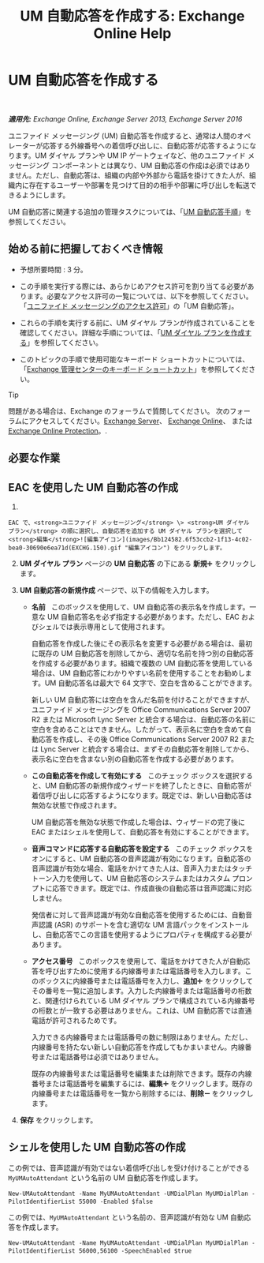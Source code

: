 ﻿---
title: 'UM 自動応答を作成する: Exchange Online Help'
TOCTitle: UM 自動応答を作成する
ms:assetid: 773f53fb-d80f-4a79-8bd3-bd753942489f
ms:mtpsurl: https://technet.microsoft.com/ja-jp/library/Aa998875(v=EXCHG.150)
ms:contentKeyID: 49896324
ms.date: 05/22/2018
mtps_version: v=EXCHG.150
f1_keywords:
- Microsoft.Exchange.Management.SnapIn.Esm.OrganizationConfiguration.UnifiedMessaging.CreateAutoAttendantWizardForm.CreateAutoAttendantWizardPage
ms.translationtype: HT
---

# UM 自動応答を作成する

 

_**適用先:** Exchange Online, Exchange Server 2013, Exchange Server 2016_

ユニファイド メッセージング (UM) 自動応答を作成すると、通常は人間のオペレーターが応答する外線番号への着信呼び出しに、自動応答が応答するようになります。UM ダイヤル プランや UM IP ゲートウェイなど、他のユニファイド メッセージング コンポーネントとは異なり、UM 自動応答の作成は必須ではありません。ただし、自動応答は、組織の内部や外部から電話を掛けてきた人が、組織内に存在するユーザーや部署を見つけて目的の相手や部署に呼び出しを転送できるようにします。

UM 自動応答に関連する追加の管理タスクについては、「[UM 自動応答手順](https://docs.microsoft.com/ja-jp/exchange/voice-mail-unified-messaging/automatically-answer-and-route-calls/um-auto-attendant-procedures)」を参照してください。

## 始める前に把握しておくべき情報

  - 予想所要時間 : 3 分。

  - この手順を実行する際には、あらかじめアクセス許可を割り当てる必要があります。必要なアクセス許可の一覧については、以下を参照してください。「[ユニファイド メッセージングのアクセス許可](unified-messaging-permissions-exchange-2013-help.md)」の「UM 自動応答」。

  - これらの手順を実行する前に、UM ダイヤル プランが作成されていることを確認してください。詳細な手順については、「[UM ダイヤル プランを作成する](https://docs.microsoft.com/ja-jp/exchange/voice-mail-unified-messaging/connect-voice-mail-system/create-um-dial-plan)」を参照してください。

  - このトピックの手順で使用可能なキーボード ショートカットについては、「[Exchange 管理センターのキーボード ショートカット](keyboard-shortcuts-in-the-exchange-admin-center-exchange-online-protection-help.md)」を参照してください。


> [!TIP]
> 問題がある場合は、Exchange のフォーラムで質問してください。 次のフォーラムにアクセスしてください。<A href="https://go.microsoft.com/fwlink/p/?linkid=60612">Exchange Server</A>、 <A href="https://go.microsoft.com/fwlink/p/?linkid=267542">Exchange Online</A>、 または <A href="https://go.microsoft.com/fwlink/p/?linkid=285351">Exchange Online Protection</A>。.



## 必要な作業

## EAC を使用した UM 自動応答の作成

1.  
    
    EAC で、<strong>ユニファイド メッセージング</strong> \> <strong>UM ダイヤル プラン</strong> の順に選択し、自動応答を追加する UM ダイヤル プランを選択して <strong>編集</strong>![編集アイコン](images/Bb124582.6f53ccb2-1f13-4c02-bea0-30690e6ea71d(EXCHG.150).gif "編集アイコン") をクリックします。

2.  <strong>UM ダイヤル プラン</strong> ページの <strong>UM 自動応答</strong> の下にある <strong>新規</strong>![\[追加\] アイコン](images/JJ218640.c1e75329-d6d7-4073-a27d-498590bbb558(EXCHG.150).gif "[追加] アイコン") をクリックします。

3.  <strong>UM 自動応答の新規作成</strong> ページで、以下の情報を入力します。
    
      - <strong>名前</strong>   このボックスを使用して、UM 自動応答の表示名を作成します。一意な UM 自動応答名を必ず指定する必要があります。ただし、EAC およびシェルでは表示専用として使用されます。
        
        自動応答を作成した後にその表示名を変更する必要がある場合は、最初に既存の UM 自動応答を削除してから、適切な名前を持つ別の自動応答を作成する必要があります。組織で複数の UM 自動応答を使用している場合は、UM 自動応答にわかりやすい名前を使用することをお勧めします。UM 自動応答名は最大で 64 文字で、空白を含めることができます。
        
        新しい UM 自動応答には空白を含んだ名前を付けることができますが、ユニファイド メッセージングを Office Communications Server 2007 R2 または Microsoft Lync Server と統合する場合は、自動応答の名前に空白を含めることはできません。したがって、表示名に空白を含めて自動応答を作成し、その後 Office Communications Server 2007 R2 または Lync Server と統合する場合は、まずその自動応答を削除してから、表示名に空白を含まない別の自動応答を作成する必要があります。
    
      - <strong>この自動応答を作成して有効にする</strong>   このチェック ボックスを選択すると、UM 自動応答の新規作成ウィザードを終了したときに、自動応答が着信呼び出しに応答するようになります。既定では、新しい自動応答は無効な状態で作成されます。
        
        UM 自動応答を無効な状態で作成した場合は、ウィザードの完了後に EAC またはシェルを使用して、自動応答を有効にすることができます。
    
      - <strong>音声コマンドに応答する自動応答を設定する</strong>   このチェック ボックスをオンにすると、UM 自動応答の音声認識が有効になります。自動応答の音声認識が有効な場合、電話をかけてきた人は、音声入力またはタッチトーン入力を使用して、UM 自動応答のシステムまたはカスタム プロンプトに応答できます。既定では、作成直後の自動応答は音声認識に対応しません。
        
        発信者に対して音声認識が有効な自動応答を使用するためには、自動音声認識 (ASR) のサポートを含む適切な UM 言語パックをインストールし、自動応答でこの言語を使用するようにプロパティを構成する必要があります。
    
      - <strong>アクセス番号</strong>   このボックスを使用して、電話をかけてきた人が自動応答を呼び出すために使用する内線番号または電話番号を入力します。このボックスに内線番号または電話番号を入力し、<strong>追加</strong>![\[追加\] アイコン](images/JJ218640.c1e75329-d6d7-4073-a27d-498590bbb558(EXCHG.150).gif "[追加] アイコン") をクリックしてその番号を一覧に追加します。入力した内線番号または電話番号の桁数と、関連付けられている UM ダイヤル プランで構成されている内線番号の桁数とが一致する必要はありません。これは、UM 自動応答では直通電話が許可されるためです。
        
        入力できる内線番号または電話番号の数に制限はありません。ただし、内線番号を持たない新しい自動応答を作成してもかまいません。内線番号または電話番号は必須ではありません。
        
        既存の内線番号または電話番号を編集または削除できます。既存の内線番号または電話番号を編集するには、<strong>編集</strong>![\[追加\] アイコン](images/JJ218640.c1e75329-d6d7-4073-a27d-498590bbb558(EXCHG.150).gif "[追加] アイコン") をクリックします。既存の内線番号または電話番号を一覧から削除するには、<strong>削除</strong>![\[削除\] アイコン](images/Dd362328.479b6ced-8d64-4277-a725-f17fea202b28(EXCHG.150).gif "[削除] アイコン") をクリックします。

4.  <strong>保存</strong> をクリックします。

## シェルを使用した UM 自動応答の作成

この例では、音声認識が有効ではない着信呼び出しを受け付けることができる `MyUMAutoAttendant` という名前の UM 自動応答を作成します。

    New-UMAutoAttendant -Name MyUMAutoAttendant -UMDialPlan MyUMDialPlan -PilotIdentifierList 55000 -Enabled $false

この例では、`MyUMAutoAttendant` という名前の、音声認識が有効な UM 自動応答を作成します。

    New-UMAutoAttendant -Name MyUMAutoAttendant -UMDialPlan MyUMDialPlan -PilotIdentifierList 56000,56100 -SpeechEnabled $true

